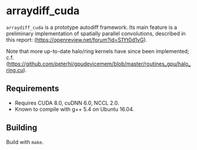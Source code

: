 # arraydiff_cuda

<code>arraydiff_cuda</code> is a prototype autodiff framework. Its main feature
is a preliminary implementation of <emph>spatially parallel convolutions</emph>,
described in this report: (https://openreview.net/forum?id=S1Yt0d1vG).

Note that more up-to-date halo/ring kernels have since been implemented; c.f.
(https://github.com/peterhj/gpudevicemem/blob/master/routines_gpu/halo_ring.cu).

## Requirements

* Requires CUDA 8.0, cuDNN 6.0, NCCL 2.0.
* Known to compile with g++ 5.4 on Ubuntu 16.04.

## Building

Build with <code>make</code>.
